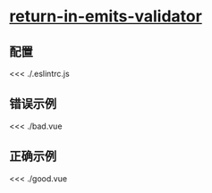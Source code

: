 
# [return-in-emits-validator](https://eslint.vuejs.org/rules/return-in-emits-validator.html)

## 配置

<<< ./.eslintrc.js

## 错误示例

<<< ./bad.vue

## 正确示例

<<< ./good.vue
        